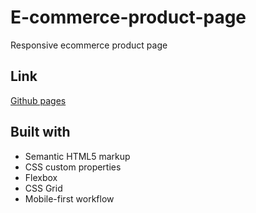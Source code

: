 # E-commerce-product-page
Responsive ecommerce product page

## Link 
[Github pages](https://dennisgershovich.github.io/E-commerce-product-page/)

## Built with
- Semantic HTML5 markup
- CSS custom properties
- Flexbox
- CSS Grid
- Mobile-first workflow


